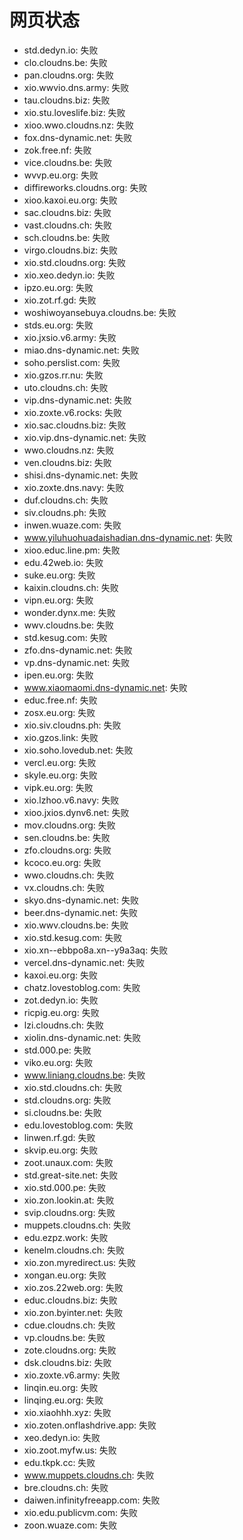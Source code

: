 # 网页状态
- std.dedyn.io: 失败
- clo.cloudns.be: 失败
- pan.cloudns.org: 失败
- xio.wwvio.dns.army: 失败
- tau.cloudns.biz: 失败
- xio.stu.loveslife.biz: 失败
- xioo.wwo.cloudns.nz: 失败
- fox.dns-dynamic.net: 失败
- zok.free.nf: 失败
- vice.cloudns.be: 失败
- wvvp.eu.org: 失败
- diffireworks.cloudns.org: 失败
- xioo.kaxoi.eu.org: 失败
- sac.cloudns.biz: 失败
- vast.cloudns.ch: 失败
- sch.cloudns.be: 失败
- virgo.cloudns.biz: 失败
- xio.std.cloudns.org: 失败
- xio.xeo.dedyn.io: 失败
- ipzo.eu.org: 失败
- xio.zot.rf.gd: 失败
- woshiwoyansebuya.cloudns.be: 失败
- stds.eu.org: 失败
- xio.jxsio.v6.army: 失败
- miao.dns-dynamic.net: 失败
- soho.perslist.com: 失败
- xio.gzos.rr.nu: 失败
- uto.cloudns.ch: 失败
- vip.dns-dynamic.net: 失败
- xio.zoxte.v6.rocks: 失败
- xio.sac.cloudns.biz: 失败
- xio.vip.dns-dynamic.net: 失败
- wwo.cloudns.nz: 失败
- ven.cloudns.biz: 失败
- shisi.dns-dynamic.net: 失败
- xio.zoxte.dns.navy: 失败
- duf.cloudns.ch: 失败
- siv.cloudns.ph: 失败
- inwen.wuaze.com: 失败
- www.yiluhuohuadaishadian.dns-dynamic.net: 失败
- xioo.educ.line.pm: 失败
- edu.42web.io: 失败
- suke.eu.org: 失败
- kaixin.cloudns.ch: 失败
- vipn.eu.org: 失败
- wonder.dynx.me: 失败
- wwv.cloudns.be: 失败
- std.kesug.com: 失败
- zfo.dns-dynamic.net: 失败
- vp.dns-dynamic.net: 失败
- ipen.eu.org: 失败
- www.xiaomaomi.dns-dynamic.net: 失败
- educ.free.nf: 失败
- zosx.eu.org: 失败
- xio.siv.cloudns.ph: 失败
- xio.gzos.link: 失败
- xio.soho.lovedub.net: 失败
- vercl.eu.org: 失败
- skyle.eu.org: 失败
- vipk.eu.org: 失败
- xio.lzhoo.v6.navy: 失败
- xioo.jxios.dynv6.net: 失败
- mov.cloudns.org: 失败
- sen.cloudns.be: 失败
- zfo.cloudns.org: 失败
- kcoco.eu.org: 失败
- wwo.cloudns.ch: 失败
- vx.cloudns.ch: 失败
- skyo.dns-dynamic.net: 失败
- beer.dns-dynamic.net: 失败
- xio.wwv.cloudns.be: 失败
- xio.std.kesug.com: 失败
- xio.xn--ebbpo8a.xn--y9a3aq: 失败
- vercel.dns-dynamic.net: 失败
- kaxoi.eu.org: 失败
- chatz.lovestoblog.com: 失败
- zot.dedyn.io: 失败
- ricpig.eu.org: 失败
- lzi.cloudns.ch: 失败
- xiolin.dns-dynamic.net: 失败
- std.000.pe: 失败
- viko.eu.org: 失败
- www.liniang.cloudns.be: 失败
- xio.std.cloudns.ch: 失败
- std.cloudns.org: 失败
- si.cloudns.be: 失败
- edu.lovestoblog.com: 失败
- linwen.rf.gd: 失败
- skvip.eu.org: 失败
- zoot.unaux.com: 失败
- std.great-site.net: 失败
- xio.std.000.pe: 失败
- xio.zon.lookin.at: 失败
- svip.cloudns.org: 失败
- muppets.cloudns.ch: 失败
- edu.ezpz.work: 失败
- kenelm.cloudns.ch: 失败
- xio.zon.myredirect.us: 失败
- xongan.eu.org: 失败
- xio.zos.22web.org: 失败
- educ.cloudns.biz: 失败
- xio.zon.byinter.net: 失败
- cdue.cloudns.ch: 失败
- vp.cloudns.be: 失败
- zote.cloudns.org: 失败
- dsk.cloudns.biz: 失败
- xio.zoxte.v6.army: 失败
- linqin.eu.org: 失败
- linqing.eu.org: 失败
- xio.xiaohhh.xyz: 失败
- xio.zoten.onflashdrive.app: 失败
- xeo.dedyn.io: 失败
- xio.zoot.myfw.us: 失败
- edu.tkpk.cc: 失败
- www.muppets.cloudns.ch: 失败
- bre.cloudns.ch: 失败
- daiwen.infinityfreeapp.com: 失败
- xio.edu.publicvm.com: 失败
- zoon.wuaze.com: 失败
